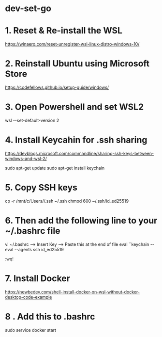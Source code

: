 # dev-set-go
# 1. Reset & Re-install the WSL
https://winaero.com/reset-unregister-wsl-linux-distro-windows-10/

# 2. Reinstall Ubuntu using Microsoft Store
https://codefellows.github.io/setup-guide/windows/

# 3. Open Powershell and set WSL2
wsl --set-default-version 2

# 4. Install Keycahin for .ssh sharing
https://devblogs.microsoft.com/commandline/sharing-ssh-keys-between-windows-and-wsl-2/

 sudo apt-get update
 sudo apt-get install keychain


# 5. Copy SSH keys
cp -r /mnt/c/Users/<username>/.ssh ~/.ssh
chmod 600 ~/.ssh/id_ed25519

# 6. Then add the following line to your ~/.bashrc file

vi ~/.bashrc
--> Insert Key
--> Paste this at the end of file
eval ``keychain --eval --agents ssh id_ed25519

:wq!

# 7. Install Docker
https://newbedev.com/shell-install-docker-on-wsl-without-docker-desktop-code-example


# 8 . Add this to .bashrc
sudo service docker start
